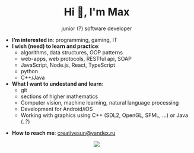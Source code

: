 <h1 align="center">Hi 👋, I'm Max</h1>
<p align="center">junior (?) software developer</p>

- **I’m interested in**: programming, gaming, IT
- **I wish (need) to learn and practice**:
  - algorithms, data structures, OOP patterns
  - web-apps, web protocols, RESTful api, SOAP
  - JavaScript, Node.js, React, TypeScript
  - python
  - C++/Java
- **What I want to undestand and learn**:
  - git
  - sections of higher mathematics
  - Computer vision, machine learning, natural language processing
  - Development for Android/iOS
  - Working with graphics using C++ (SDL2, OpenGL, SFML, ...) or Java (..?)
<!---
- **You can also find my profile at**:
  - [FreeCodeCamp][FCC]
  - [LeetCode][leetcode]
--->
- **How to reach me**: creativesun@yandex.ru


<p align="center">
  <img src="https://github-readme-stats.vercel.app/api/top-langs/?username=gitoqe&layout=compact&hide=html">
</p>

<!---
gitoqe/gitoqe is a ✨ special ✨ repository because its `README.md` (this file) appears on your GitHub profile.
You can click the Preview link to take a look at your changes.
--->

[FCC]:https://www.freecodecamp.org/cmpoqe
[leetcode]:https://leetcode.com/leetoqe/
